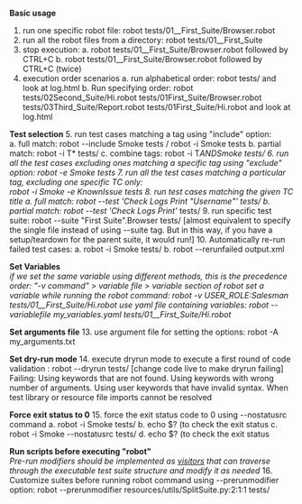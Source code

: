 **Basic usage**
1. run one specific robot file:  robot tests/01__First_Suite/Browser.robot
2. run all the robot files from a directory: 
 robot tests/01__First_Suite
3. stop execution:
	a. robot tests/01__First_Suite/Browser.robot followed by CTRL+C
	b. robot tests/01__First_Suite/Browser.robot followed by CTRL+C (twice)
4. execution order scenarios
	a. run alphabetical order: robot tests/ and look at log.html
	b. Run specifying order: robot tests/02Second_Suite/Hi.robot tests/01First_Suite/Browser.robot tests/03Third_Suite/Report.robot tests/01First_Suite/Hi.robot and look at log.html

**Test selection**
5. run test cases matching a tag using "include" option:    
	a. full match: robot --include Smoke tests / robot -i Smoke tests
	b. partial match: robot -i T*  tests/
	c. combine tags: robot -i T*ANDSmoke  tests/
6. run all the test cases excluding ones matching a specific tag using "exclude" option:   robot -e Smoke tests
7. run all the test cases matching a particular tag, excluding one specific TC only:  
robot -i Smoke -e KnownIssue tests
8. run test cases matching the given TC title
	a. full match:   robot --test 'Check Logs Print "Username"' tests/
	b. partial match:  robot --test 'Check Logs Print'*  tests/
9. run specific test suite: robot --suite "First Suite".Browser tests/ [almost equivalent to specify the single file instead of using --suite tag. But in this way, if you have a setup/teardown for the parent suite, it would run!] 
10. Automatically re-run failed test cases: 
	a. robot -i Smoke tests/
	b. robot --rerunfailed output.xml

**Set Variables** <br>
*if we set the same variable using different methods, this is the precedence order: "-v command" > variable file > variable section of robot 
set a variable while running the robot command:  robot -v USER_ROLE:Salesman tests/01__First_Suite/Hi.robot
use yaml file containing variables: robot --variablefile my_variables.yaml tests/01__First_Suite/Hi.robot*

**Set arguments file**
13. use argument file for setting the options: robot -A my_arguments.txt 

**Set dry-run mode**
14. execute dryrun mode to execute a first round of code validation : robot --dryrun tests/ [change code live to make dryrun failing]
Failing:
Using keywords that are not found.
Using keywords with wrong number of arguments.
Using user keywords that have invalid syntax.
When test library or resource file imports cannot be resolved

**Force exit status to 0**
15. force the exit status code to 0 using --nostatusrc command
	a. robot -i Smoke  tests/
	b. echo $? (to check the exit status
	c. robot -i Smoke --nostatusrc tests/
	d. echo $? (to check the exit status

**Run scripts before executing "robot"** <br>
*Pre-run modifiers should be implemented as [visitors](https://robot-framework.readthedocs.io/en/master/autodoc/robot.model.html#module-robot.model.visitor) that can traverse through the executable test suite structure and modify it as needed*
16. Customize suites before running robot command using --prerunmodifier option: robot --prerunmodifier resources/utils/SplitSuite.py:2:1:1 tests/
